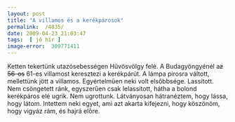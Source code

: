 ```yaml
---
layout: post
title: "A villamos és a kerékpárosok"
permalink:  /4835/ 
date: 2009-04-23 21:03:47
tags:  [ jó hír ] 
image-error:  309771411 
---
```

Ketten tekertünk utazósebességen Hűvösvölgy felé. A Budagyöngyénél a<strike>z 56-os</strike> 61-es villamost keresztezi a kerékpárút. A lámpa pirosra váltott, mellettünk jött a villamos. Egyértelműen neki volt elsőbbsége. Lassított. Nem csöngetett ránk, egyszerűen csak lelassított, hátha a bolond kerékpáros elé ugrik. Nem ugrottunk. Látványosan hátranéztem, hogy lássa, hogy látom. Intettem neki egyet, ami azt akarta kifejezni, hogy köszönöm, hogy vigyáz rám, és hajrá előre.

&nbsp;

